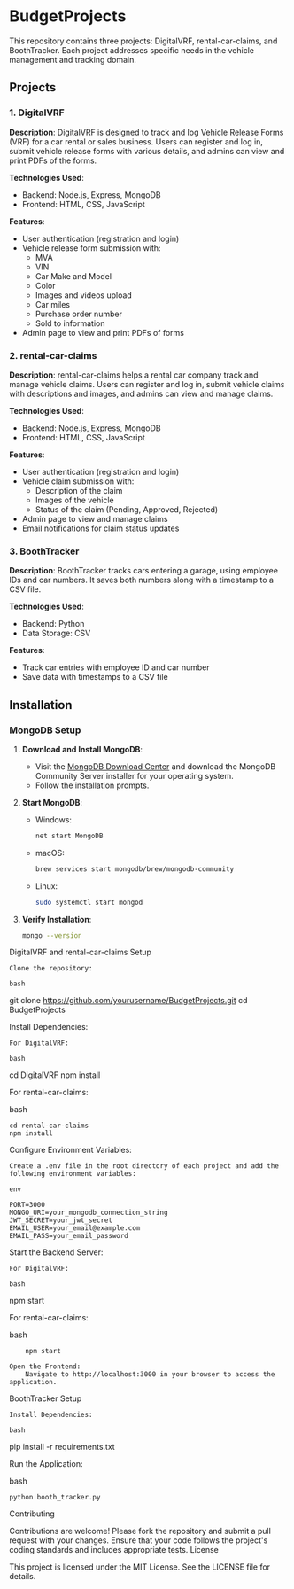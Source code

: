 # BudgetProjects

This repository contains three projects: DigitalVRF, rental-car-claims, and BoothTracker. Each project addresses specific needs in the vehicle management and tracking domain.

## Projects

### 1. DigitalVRF

**Description**: DigitalVRF is designed to track and log Vehicle Release Forms (VRF) for a car rental or sales business. Users can register and log in, submit vehicle release forms with various details, and admins can view and print PDFs of the forms.

**Technologies Used**:
- Backend: Node.js, Express, MongoDB
- Frontend: HTML, CSS, JavaScript

**Features**:
- User authentication (registration and login)
- Vehicle release form submission with:
  - MVA
  - VIN
  - Car Make and Model
  - Color
  - Images and videos upload
  - Car miles
  - Purchase order number
  - Sold to information
- Admin page to view and print PDFs of forms

### 2. rental-car-claims

**Description**: rental-car-claims helps a rental car company track and manage vehicle claims. Users can register and log in, submit vehicle claims with descriptions and images, and admins can view and manage claims.

**Technologies Used**:
- Backend: Node.js, Express, MongoDB
- Frontend: HTML, CSS, JavaScript

**Features**:
- User authentication (registration and login)
- Vehicle claim submission with:
  - Description of the claim
  - Images of the vehicle
  - Status of the claim (Pending, Approved, Rejected)
- Admin page to view and manage claims
- Email notifications for claim status updates

### 3. BoothTracker

**Description**: BoothTracker tracks cars entering a garage, using employee IDs and car numbers. It saves both numbers along with a timestamp to a CSV file.

**Technologies Used**:
- Backend: Python
- Data Storage: CSV

**Features**:
- Track car entries with employee ID and car number
- Save data with timestamps to a CSV file

## Installation

### MongoDB Setup

1. **Download and Install MongoDB**:
   - Visit the [MongoDB Download Center](https://www.mongodb.com/try/download/community) and download the MongoDB Community Server installer for your operating system.
   - Follow the installation prompts.

2. **Start MongoDB**:
   - Windows:
     ```bash
     net start MongoDB
     ```
   - macOS:
     ```bash
     brew services start mongodb/brew/mongodb-community
     ```
   - Linux:
     ```bash
     sudo systemctl start mongod
     ```

3. **Verify Installation**:
   ```bash
   mongo --version

DigitalVRF and rental-car-claims Setup

    Clone the repository:

    bash

git clone https://github.com/yourusername/BudgetProjects.git
cd BudgetProjects

Install Dependencies:

    For DigitalVRF:

    bash

cd DigitalVRF
npm install

For rental-car-claims:

bash

    cd rental-car-claims
    npm install

Configure Environment Variables:

    Create a .env file in the root directory of each project and add the following environment variables:

    env

    PORT=3000
    MONGO_URI=your_mongodb_connection_string
    JWT_SECRET=your_jwt_secret
    EMAIL_USER=your_email@example.com
    EMAIL_PASS=your_email_password

Start the Backend Server:

    For DigitalVRF:

    bash

npm start

For rental-car-claims:

bash

        npm start

    Open the Frontend:
        Navigate to http://localhost:3000 in your browser to access the application.

BoothTracker Setup

    Install Dependencies:

    bash

pip install -r requirements.txt

Run the Application:

bash

    python booth_tracker.py

Contributing

Contributions are welcome! Please fork the repository and submit a pull request with your changes. Ensure that your code follows the project's coding standards and includes appropriate tests.
License

This project is licensed under the MIT License. See the LICENSE file for details.